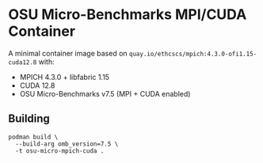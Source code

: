 # OSU Micro-Benchmarks MPI/CUDA Container

A minimal container image based on `quay.io/ethcscs/mpich:4.3.0-ofi1.15-cuda12.8` with:

- MPICH 4.3.0 + libfabric 1.15  
- CUDA 12.8  
- OSU Micro-Benchmarks v7.5 (MPI + CUDA enabled)  

## Building
~~~
podman build \
  --build-arg omb_version=7.5 \
  -t osu-micro-mpich-cuda .
~~~
